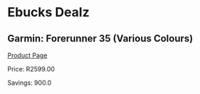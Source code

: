 
# Ebucks Dealz
## Garmin: Forerunner 35 (Various Colours)
[Product Page](https://www.ebucks.com/web/shop/productSelected.do?prodId=681433182&catId=872270976)

Price: R2599.00

Savings: 900.0


	